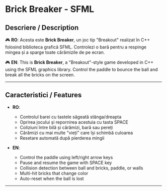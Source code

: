 # Brick Breaker - SFML

## Descriere / Description

🎮 **RO**: Acesta este **Brick Breaker**, un joc tip "Breakout" realizat în C++ folosind biblioteca grafică SFML. Controlezi o bară pentru a respinge mingea și a sparge toate cărămizile de pe ecran.

🎮 **EN**: This is **Brick Breaker**, a "Breakout"-style game developed in C++ using the SFML graphics library. Control the paddle to bounce the ball and break all the bricks on the screen.

---

## Caracteristici / Features

- **RO**: 
  - Controlul barei cu tastele săgeată stânga/dreapta
  - Oprirea jocului și repornirea acestuia cu tasta SPACE
  - Coliziuni între bilă și cărămizi, bară sau pereți
  - Cărămizi cu mai multe "vieți" care își schimbă culoarea
  - Resetare automată după pierderea mingii

- **EN**:
  - Control the paddle using left/right arrow keys
  - Pause and resume the game with SPACE key
  - Collision detection between ball and bricks, paddle, or walls
  - Multi-hit bricks that change color
  - Auto-reset when the ball is lost

---
